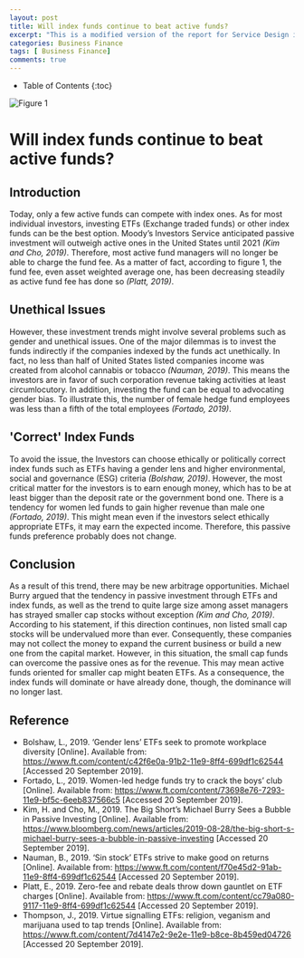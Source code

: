 ```yaml
---
layout: post
title: Will index funds continue to beat active funds? 
excerpt: "This is a modified version of the report for Service Design in Bath Full Time MBA Class of 2020."
categories: Business Finance
tags: [ Business Finance]
comments: true
---
```


* Table of Contents
{:toc}

![Figure 1](https://www.ft.com/__origami/service/image/v2/images/raw/http%3A%2F%2Fcom.ft.imagepublish.upp-prod-us.s3.amazonaws.com%2Fce3558d8-af8f-11e9-8030-530adfa879c2?dpr=1&fit=scale-down&quality=highest&source=next&width=700 "Figure 1")

# Will index funds continue to beat active funds?

## Introduction
Today, only a few active funds can compete with index ones.  As for most individual investors, investing ETFs (Exchange traded funds) or other index funds can be the best option.  Moody’s Investors Service anticipated passive investment will outweigh active ones in the United States until 2021 <cite>(Kim and Cho, 2019)</cite>.  Therefore, most active fund managers will no longer be able to charge the fund fee.  As a matter of fact, according to figure 1, the fund fee, even asset weighted average one, has been decreasing steadily as active fund fee has done so <cite>(Platt, 2019)</cite>.    

## Unethical Issues
However, these investment trends might involve several problems such as gender and unethical issues.  One of the major dilemmas is to invest the funds indirectly if the companies indexed by the funds act unethically.  In fact, no less than half of United States listed companies income was created from alcohol cannabis or tobacco <cite>(Nauman, 2019)</cite>.  This means the investors are in favor of such corporation revenue taking activities at least circumlocutory.  In addition, investing the fund can be equal to advocating gender bias.  To illustrate this, the number of female hedge fund employees was less than a fifth of the total employees <cite>(Fortado, 2019)</cite>.

## 'Correct' Index Funds
To avoid the issue, the Investors can choose ethically or politically correct index funds such as ETFs having a gender lens and higher environmental, social and governance (ESG) criteria <cite>(Bolshaw, 2019)</cite>.  However, the most critical matter for the investors is to earn enough money, which has to be at least bigger than the deposit rate or the government bond one.  There is a tendency for women led funds to gain higher revenue than male one <cite>(Fortado, 2019)</cite>.  This might mean even if the investors select ethically appropriate ETFs, it may earn the expected income.  Therefore, this passive funds preference probably does not change.

## Conclusion
As a result of this trend, there may be new arbitrage opportunities.  Michael Burry argued that the tendency in passive investment through ETFs and index funds, as well as the trend to quite large size among asset managers has strayed smaller cap stocks without exception <cite>(Kim and Cho, 2019)</cite>.  According to his statement, if this direction continues, non listed small cap stocks will be undervalued more than ever.  Consequently, these companies may not collect the money to expand the current business or build a new one from the capital market.  However, in this situation, the small cap funds can overcome the passive ones as for the revenue.  This may mean active funds oriented for smaller cap might beaten ETFs.  As a consequence, the index funds will dominate or have already done, though, the dominance will no longer last.

## Reference
* Bolshaw, L., 2019. ‘Gender lens’ ETFs seek to promote workplace diversity [Online]. Available from: https://www.ft.com/content/c42f6e0a-91b2-11e9-8ff4-699df1c62544 [Accessed 20 September 2019].
* Fortado, L., 2019. Women-led hedge funds try to crack the boys’ club [Online]. Available from: https://www.ft.com/content/73698e76-7293-11e9-bf5c-6eeb837566c5 [Accessed 20 September 2019].
* Kim, H. and Cho, M., 2019. The Big Short’s Michael Burry Sees a Bubble in Passive Investing [Online]. Available from: https://www.bloomberg.com/news/articles/2019-08-28/the-big-short-s-michael-burry-sees-a-bubble-in-passive-investing [Accessed 20 September 2019].
* Nauman, B., 2019. ‘Sin stock’ ETFs strive to make good on returns [Online]. Available from: https://www.ft.com/content/f70e45d2-91ab-11e9-8ff4-699df1c62544 [Accessed 20 September 2019].
* Platt, E., 2019. Zero-fee and rebate deals throw down gauntlet on ETF charges [Online]. Available from: https://www.ft.com/content/cc79a080-9117-11e9-8ff4-699df1c62544 [Accessed 20 September 2019].
* Thompson, J., 2019. Virtue signalling ETFs: religion, veganism and marijuana used to tap trends [Online]. Available from: https://www.ft.com/content/7d4147e2-9e2e-11e9-b8ce-8b459ed04726 [Accessed 20 September 2019].